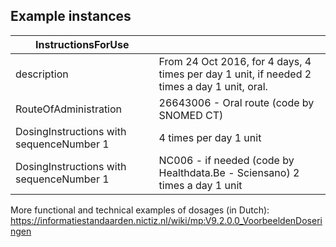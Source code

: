 ## Example instances

| InstructionsForUse                                        |                   |
|-----------------------------------------------------------|-------------------|
| description                                               | From 24 Oct 2016, for 4 days, 4 times per day 1 unit, if needed 2 times a day 1 unit, oral.| 
| RouteOfAdministration                                   | 26643006 - Oral route (code by SNOMED CT)       | 
| DosingInstructions with sequenceNumber 1                | 4 times per day 1 unit | 
| DosingInstructions with sequenceNumber 1                | NC006 - if needed (code by Healthdata.Be - Sciensano) 2 times a day 1 unit  | 


More functional and technical examples of dosages (in Dutch): https://informatiestandaarden.nictiz.nl/wiki/mp:V9.2.0.0_VoorbeeldenDoseringen 



